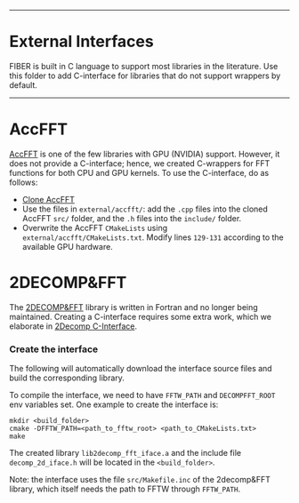 
* * *

External Interfaces
=====

FIBER is built in C language to support most libraries in the literature. Use this folder to add C-interface for libraries that do not support wrappers by default.


* * *

AccFFT
============

[AccFFT](http://www.accfft.org/) is one of the few libraries with GPU (NVIDIA) support. However, it does not provide a C-interface; hence, we created C-wrappers for FFT functions for both CPU and GPU kernels. To use the C-interface, do as follows:

* [Clone AccFFT](https://github.com/amirgholami/accfft)
* Use the files in `external/accfft/`: add the `.cpp` files into the cloned AccFFT `src/` folder, and the `.h` files into the `include/` folder.
* Overwrite the AccFFT `CMakeLists` using `external/accfft/CMakeLists.txt`. Modify lines `129-131` according to the available GPU hardware.

2DECOMP&FFT
============

The [2DECOMP&FFT](http://www.2decomp.org/) library is written in Fortran and no longer being maintained. 
Creating a C-interface requires some extra work, which we elaborate in [2Decomp C-Interface](https://github.com/cayrols/2decompFFT_c_iface/tree/3957f639890c2e9a8113d27b49c5cf75eb060d95).

### Create the interface

The following will automatically download the interface source files and build the corresponding library.

To compile the interface, we need to have `FFTW_PATH` and `DECOMPFFT_ROOT` env variables set.
One example to create the interface is:
```
mkdir <build_folder>
cmake -DFFTW_PATH=<path_to_fftw_root> <path_to_CMakeLists.txt>
make 
```

The created library `lib2decomp_fft_iface.a` and the include file `decomp_2d_iface.h` will be located in the `<build_folder>`.

Note: the interface uses the file `src/Makefile.inc` of the 2decomp&FFT library, which itself needs the path to FFTW through `FFTW_PATH`.
